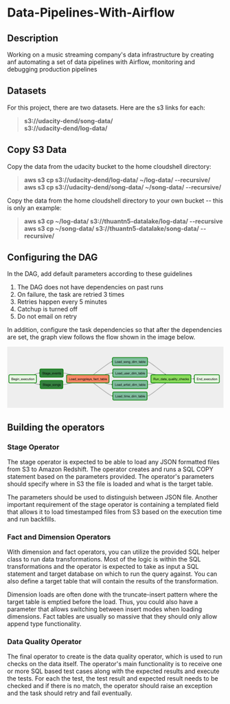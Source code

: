 # Data-Pipelines-With-Airflow
## Description

Working on a music streaming company's data infrastructure by creating anf automating a set of data pipelines with Airflow, monitoring and debugging production pipelines

## Datasets

For this project, there are two datasets. Here are the s3 links for each:

>**s3://udacity-dend/song-data/**<br>
>**s3://udacity-dend/log-data/**

## Copy S3 Data

Copy the data from the udacity bucket to the home cloudshell directory:

>**aws s3 cp s3://udacity-dend/log-data/ ~/log-data/ --recursive/**<br>
>**aws s3 cp s3://udacity-dend/song-data/ ~/song-data/ --recursive/**

Copy the data from the home cloudshell directory to your own bucket -- this is only an example:

>**aws s3 cp ~/log-data/ s3://thuantn5-datalake/log-data/ --recursive**<br>
>**aws s3 cp ~/song-data/ s3://thuantn5-datalake/song-data/ --recursive/**

## Configuring the DAG

In the DAG, add default parameters according to these guidelines

1. The DAG does not have dependencies on past runs
2. On failure, the task are retried 3 times
3. Retries happen every 5 minutes
4. Catchup is turned off
5. Do not email on retry

In addition, configure the task dependencies so that after the dependencies are set, the graph view follows the flow shown in the image below.

![DAG!](./images/sparkify_dag.png "sparkify-dag")

## Building the operators

### Stage Operator
<p>The stage operator is expected to be able to load any JSON formatted files from S3 to Amazon Redshift. The operator creates and runs a SQL COPY statement based on the parameters provided. The operator's parameters should specify where in S3 the file is loaded and what is the target table.</p>

<p>The parameters should be used to distinguish between JSON file. Another important requirement of the stage operator is containing a templated field that allows it to load timestamped files from S3 based on the execution time and run backfills.</p>

### Fact and Dimension Operators
<p>With dimension and fact operators, you can utilize the provided SQL helper class to run data transformations. Most of the logic is within the SQL transformations and the operator is expected to take as input a SQL statement and target database on which to run the query against. You can also define a target table that will contain the results of the transformation.</p>

<p>Dimension loads are often done with the truncate-insert pattern where the target table is emptied before the load. Thus, you could also have a parameter that allows switching between insert modes when loading dimensions. Fact tables are usually so massive that they should only allow append type functionality.</p>

### Data Quality Operator
<p>The final operator to create is the data quality operator, which is used to run checks on the data itself. The operator's main functionality is to receive one or more SQL based test cases along with the expected results and execute the tests. For each the test, the test result and expected result needs to be checked and if there is no match, the operator should raise an exception and the task should retry and fail eventually.</p>
